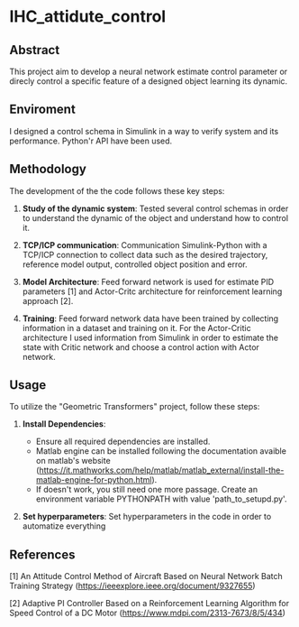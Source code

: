 # IHC_attidute_control

## Abstract

This project aim to develop a neural network estimate control parameter or direcly control a specific feature of a designed object learning its dynamic.

## Enviroment
I designed a control schema in Simulink in a way to verify system and its performance. Python'r API have been used.

## Methodology
The development of the the code follows these key steps:

1. **Study of the dynamic system**: Tested several control schemas in order to understand the dynamic of the object and understand how to control it.

2. **TCP/ICP communication**: Communication Simulink-Python with a TCP/ICP connection to collect data such as the desired trajectory, reference model output, controlled object position and error.

3. **Model Architecture**: Feed forward network is used for estimate PID parameters [1] and Actor-Critc architecture for reinforcement learning approach [2].

4. **Training**: Feed forward network data have been trained by collecting information in a dataset and training on it. For the Actor-Critic architecture I used information from Simulink in order to estimate the state with Critic network and choose a control action with Actor network.


## Usage

To utilize the "Geometric Transformers" project, follow these steps:

1. **Install Dependencies**: 
    - Ensure all required dependencies are installed. 
    - Matlab engine can be installed following the documentation avaible on matlab's website (https://it.mathworks.com/help/matlab/matlab_external/install-the-matlab-engine-for-python.html). 
    - If doesn't work, you still need one more passage. Create an environment variable PYTHONPATH with value 'path_to_setupd.py'.

2. **Set hyperparameters**: Set hyperparameters in the code in order to automatize everything


## References
[1] An Attitude Control Method of Aircraft Based on Neural Network Batch Training Strategy (https://ieeexplore.ieee.org/document/9327655)


[2] Adaptive PI Controller Based on a Reinforcement Learning
Algorithm for Speed Control of a DC Motor (https://www.mdpi.com/2313-7673/8/5/434)


